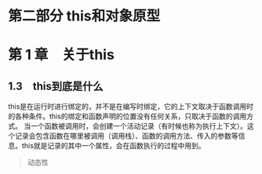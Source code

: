 # 第二部分 this和对象原型
# 第 1 章　关于this
## 1.3　this到底是什么
this是在运行时进行绑定的，并不是在编写时绑定，它的上下文取决于函数调用时的各种条件。this的绑定和函数声明的位置没有任何关系，只取决于函数的调用方式。
当一个函数被调用时，会创建一个活动记录（有时候也称为执行上下文）。这个记录会包含函数在哪里被调用（调用栈）、函数的调用方法、传入的参数等信息。this就是记录的其中一个属性，会在函数执行的过程中用到。
> 动态性



